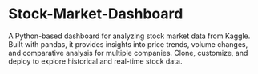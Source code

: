# Stock-Market-Dashboard
A Python-based dashboard for analyzing stock market data from Kaggle. Built with pandas, it provides insights into price trends, volume changes, and comparative analysis for multiple companies. Clone, customize, and deploy to explore historical and real-time stock data.
